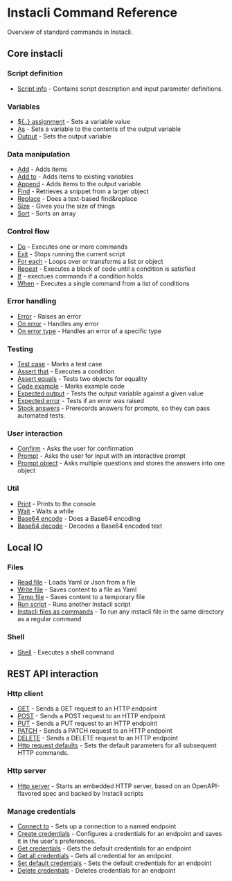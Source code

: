 # Instacli Command Reference

Overview of standard commands in Instacli.

## Core instacli

### Script definition

* [Script info](instacli/script-info/Script%20info.spec.md) - Contains script description and input parameter
  definitions.

### Variables

* [${..} assignment](instacli/variables/Assignment.spec.md) - Sets a variable value
* [As](instacli/variables/As.spec.md) - Sets a variable to the contents of the output variable
* [Output](instacli/variables/Output.spec.md) - Sets the output variable

### Data manipulation

* [Add](instacli/data-manipulation/Add.spec.md) - Adds items
* [Add to](instacli/data-manipulation/Add%20to.spec.md) - Adds items to existing variables
* [Append](instacli/data-manipulation/Append.spec.md) - Adds items to the output variable
* [Find](instacli/data-manipulation/Find.spec.md) - Retrieves a snippet from a larger object
* [Replace](instacli/data-manipulation/Replace.spec.md) - Does a text-based find&replace
* [Size](instacli/data-manipulation/Size.spec.md) - Gives you the size of things
* [Sort](instacli/data-manipulation/Sort.spec.md) - Sorts an array

### Control flow

* [Do](instacli/control-flow/Do.spec.md) - Executes one or more commands
* [Exit](instacli/control-flow/Exit.spec.md) - Stops running the current script
* [For each](instacli/control-flow/For%20each.spec.md) - Loops over or transforms a list or object
* [Repeat](instacli/control-flow/Repeat.spec.md) - Executes a block of code until a condition is satisfied
* [If](instacli/control-flow/If.spec.md) - exectues commands if a condition holds
* [When](instacli/control-flow/When.spec.md) - Executes a single command from a list of conditions

### Error handling

* [Error](instacli/errors/Error.spec.md) - Raises an error
* [On error](instacli/errors/On%20error.spec.md) - Handles any error
* [On error type](instacli/errors/On%20error%20type.spec.md) - Handles an error of a specific type

### Testing

* [Test case](instacli/testing/Test%20case.spec.md) - Marks a test case
* [Assert that](instacli/testing/Assert%20that.spec.md) - Executes a condition
* [Assert equals](instacli/testing/Assert%20equals.spec.md) - Tests two objects for equality
* [Code example](instacli/testing/Code%20example.spec.md) - Marks example code
* [Expected output](instacli/testing/Expected%20output.spec.md) - Tests the output variable against a given value
* [Expected error](instacli/testing/Expected%20error.spec.md) - Tests if an error was raised
* [Stock answers](instacli/testing/Stock%20answers.spec.md) - Prerecords answers for prompts, so they can pass automated
  tests.

### User interaction

* [Confirm](instacli/user-interaction/Confirm.spec.md) - Asks the user for confirmation
* [Prompt](instacli/user-interaction/Prompt.spec.md) - Asks the user for input with an interactive prompt
* [Prompt object](instacli/user-interaction/Prompt%20object.spec.md) - Asks multiple questions and stores the answers
  into one object

### Util

* [Print](instacli/util/Print.spec.md) - Prints to the console
* [Wait](instacli/util/Wait.spec.md) - Waits a while
* [Base64 encode](instacli/util/Base64%20encode.spec.md) - Does a Base64 encoding
* [Base64 decode](instacli/util/Base64%20decode.spec.md) - Decodes a Base64 encoded text

## Local IO

### Files

* [Read file](instacli/files/Read%20file.spec.md) - Loads Yaml or Json from a file
* [Write file](instacli/files/Write%20file.spec.md) - Saves content to a file as Yaml
* [Temp file](instacli/files/Temp%20file.spec.md) - Saves content to a temporary file
* [Run script](instacli/files/Run%20script.spec.md) - Runs another Instacli script
* [Instacli files as commands](instacli/files/Instacli%20files%20as%20commands.spec.md) - To run any instacli file in
  the same directory as a regular command

### Shell

* [Shell](instacli/shell/Shell.spec.md) - Executes a shell command

## REST API interaction

### Http client

* [GET](instacli/http/GET.spec.md) - Sends a GET request to an HTTP endpoint
* [POST](instacli/http/POST.spec.md) - Sends a POST request to an HTTP endpoint
* [PUT](instacli/http/PUT.spec.md) - Sends a PUT request to an HTTP endpoint
* [PATCH](instacli/http/PATCH.spec.md) - Sends a PATCH request to an HTTP endpoint
* [DELETE](instacli/http/DELETE.spec.md) - Sends a DELETE request to an HTTP endpoint
* [Http request defaults](instacli/http/Http%20request%20defaults.spec.md) - Sets the default parameters for all
  subsequent HTTP commands.

### Http server

* [Http server](instacli/http/Http%20server.spec.md) - Starts an embedded HTTP server, based on an OpenAPI-flavored spec
  and backed by Instacli scripts

### Manage credentials

* [Connect to](instacli/connections/Connect%20to.spec.md) - Sets up a connection to a named endpoint
* [Create credentials](instacli/connections/Create%20credentials.spec.md) - Configures a credentials for an endpoint and
  saves it in the user's preferences.
* [Get credentials](instacli/connections/Get%20credentials.spec.md) - Gets the default credentials for an endpoint
* [Get all credentials](instacli/connections/Get%20all%20credentials.spec.md) - Gets all credential for an endpoint
* [Set default credentials](instacli/connections/Set%20default%20credentials.spec.md) - Sets the default credentials for
  an endpoint
* [Delete credentials](instacli/connections/Delete%20credentials.spec.md) - Deletes credentials for an endpoint

